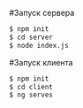 #Запуск сервера

```sh
$ npm init
$ cd server 
$ node index.js
```

#Запуск клиента

```sh
$ npm init
$ cd client 
$ ng serves
```
